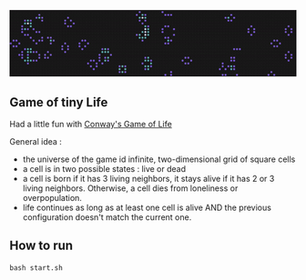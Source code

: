 ![](random_field.gif)
## Game of tiny Life

Had a little fun with   [Conway's Game of Life](https://en.wikipedia.org/wiki/Conway%27s_Game_of_Life)

General idea :
- the universe of the game id infinite, two-dimensional grid of square cells
- a cell is in two possible states : live or dead
- a cell is born if it has 3 living neighbors, it stays alive if it has 2 or 3 living neighbors. Otherwise, a cell dies from loneliness or overpopulation.
- life continues as long as at least one cell is alive AND the previous configuration doesn't match the current one.



## How to run
```
bash start.sh
```

